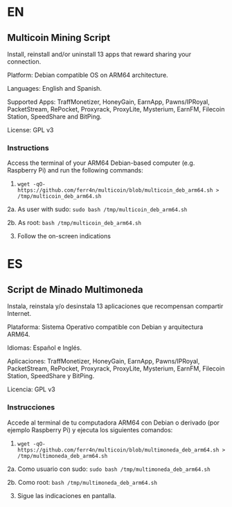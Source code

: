 # EN
## Multicoin Mining Script
Install, reinstall and/or uninstall 13 apps that reward sharing your connection.

Platform: Debian compatible OS on ARM64 architecture.

Languages: English and Spanish.

Supported Apps: TraffMonetizer, HoneyGain, EarnApp, Pawns/IPRoyal, PacketStream, RePocket, Proxyrack, ProxyLite, Mysterium, EarnFM, Filecoin Station, SpeedShare and BitPing.

License: GPL v3

### Instructions
Access the terminal of your ARM64 Debian-based computer (e.g. Raspberry Pi) and run the following commands:

1. `wget -qO- https://github.com/ferr4n/multicoin/blob/multicoin_deb_arm64.sh > /tmp/multicoin_deb_arm64.sh`

2a. As user with sudo: `sudo bash /tmp/multicoin_deb_arm64.sh`

2b. As root: `bash /tmp/multicoin_deb_arm64.sh`

3. Follow the on-screen indications


# ES
## Script de Minado Multimoneda
Instala, reinstala y/o desinstala 13 aplicaciones que recompensan compartir Internet.

Plataforma: Sistema Operativo compatible con Debian y arquitectura ARM64.

Idiomas: Español e Inglés.

Aplicaciones: TraffMonetizer, HoneyGain, EarnApp, Pawns/IPRoyal, PacketStream, RePocket, Proxyrack, ProxyLite, Mysterium, EarnFM, Filecoin Station, SpeedShare y BitPing.

Licencia: GPL v3

### Instrucciones
Accede al terminal de tu computadora ARM64 con Debian o derivado (por ejemplo Raspberry Pi) y ejecuta los siguientes comandos:

1. `wget -qO- https://github.com/ferr4n/multicoin/blob/multimoneda_deb_arm64.sh > /tmp/multimoneda_deb_arm64.sh`

2a. Como usuario con sudo: `sudo bash /tmp/multimoneda_deb_arm64.sh`

2b. Como root: `bash /tmp/multimoneda_deb_arm64.sh`

3. Sigue las indicaciones en pantalla.
